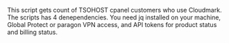 This script gets  count of TSOHOST cpanel customers who use Cloudmark.
The scripts has 4 denependencies. You need jq installed on your machine, Global Protect or paragon VPN access, and API tokens for product status and billing status.

